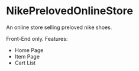 # NikePrelovedOnlineStore
An online store selling preloved nike shoes.

Front-End only.
Features:
- Home Page
- Item Page
- Cart List
